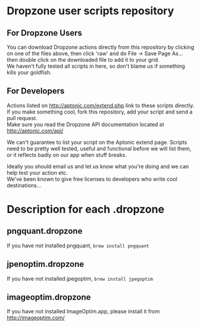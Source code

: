 # Dropzone user scripts repository

## For Dropzone Users

You can download Dropzone actions directly from this repository by clicking on one of the files above, then click 'raw' and do File -> Save Page As... then double click on the downloaded file to add it to your grid.  
We haven't fully tested all scripts in here, so don't blame us if something kills your goldfish.

## For Developers

Actions listed on http://aptonic.com/extend.php link to these scripts directly.
If you make something cool, fork this repository, add your script and send a pull request.  
Make sure you read the Dropzone API documentation located at http://aptonic.com/api/
  
We can't guarantee to list your script on the Aptonic extend page. Scripts need to be pretty well tested, useful and functional before we will list them, or it reflects badly on our app when stuff breaks.
  
Ideally you should email us and let us know what you're doing and we can help test your action etc.  
We've been known to give free licenses to developers who write cool destinations...

# Description for each .dropzone
## pngquant.dropzone
If you have not installed pngquant, `brew install pngquant`

## jpenoptim.dropzone
If you have not installed jpegoptim, `brew install jpegoptim`

## imageoptim.dropzone
If you have not installed ImageOptim.app, please install it from http://imageoptim.com/
